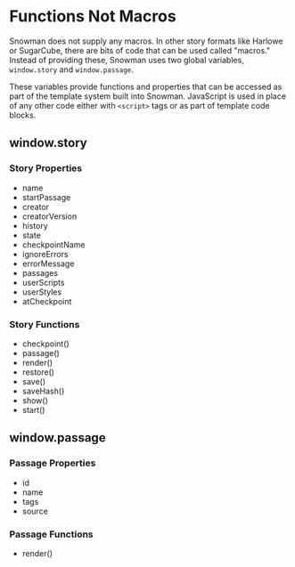 # Functions Not Macros

Snowman does not supply any macros. In other story formats like Harlowe or SugarCube, there are bits of code that can be used called "macros." Instead of providing these, Snowman uses two global variables, `window.story` and `window.passage`.

These variables provide functions and properties that can be accessed as part of the template system built into Snowman. JavaScript is used in place of any other code either with `<script>` tags or as part of template code blocks.

## window.story

### Story Properties

* name
* startPassage
* creator
* creatorVersion
* history
* state
* checkpointName
* ignoreErrors
* errorMessage
* passages
* userScripts
* userStyles
* atCheckpoint

### Story Functions

* checkpoint()
* passage()
* render()
* restore()
* save()
* saveHash()
* show()
* start()

## window.passage

### Passage Properties

* id
* name
* tags
* source

### Passage Functions

* render()
